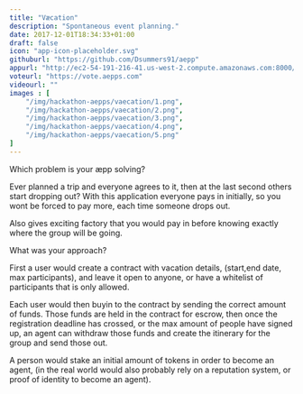 ```yaml
---
title: "Væcation"
description: "Spontaneous event planning."
date: 2017-12-01T18:34:33+01:00
draft: false
icon: "app-icon-placeholder.svg"
githuburl: "https://github.com/Dsummers91/aepp"
appurl: "http://ec2-54-191-216-41.us-west-2.compute.amazonaws.com:8000/#/"
voteurl: "https://vote.aepps.com"
videourl: ""
images : [
	"/img/hackathon-aepps/vaecation/1.png",
	"/img/hackathon-aepps/vaecation/2.png",
	"/img/hackathon-aepps/vaecation/3.png",
	"/img/hackathon-aepps/vaecation/4.png",
	"/img/hackathon-aepps/vaecation/5.png"
]
---
```


<p class="question">Which problem is your æpp solving?</p>
<p class="answer">
Ever planned a trip and everyone agrees to it, then at the last second others start dropping out? With this application everyone pays in initially, so you wont be forced to pay more, each time someone drops out.

Also gives exciting factory that you would pay in before knowing exactly where the group will be going.
</p>
<p class="question">What was your approach?</p>
<p class="answer">First a user would create a contract with vacation details, (start,end date, max participants), and leave it open to anyone, or have a whitelist of participants that is only allowed.

Each user would then buyin to the contract by sending the correct amount of funds. Those funds are held in the contract for escrow, then once the registration deadline has crossed, or the max amount of people have signed up, an agent can withdraw those funds and create the itinerary for the group and send those out.

A person would stake an initial amount of tokens in order to become an agent, (in the real world would also probably rely on a reputation system, or proof of identity to become an agent).</p>
